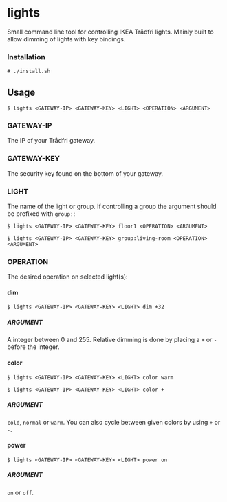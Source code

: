 # lights
Small command line tool for controlling IKEA Trådfri lights. Mainly built to allow dimming of lights with key bindings.
### Installation
 ```
 # ./install.sh
 ```
## Usage
```
$ lights <GATEWAY-IP> <GATEWAY-KEY> <LIGHT> <OPERATION> <ARGUMENT>
```

### GATEWAY-IP
The IP of your Trådfri gateway.

### GATEWAY-KEY
The security key found on the bottom of your gateway.

### LIGHT
The name of the light or group. If controlling a group the <LIGHT> argument should be prefixed with ```group:```:
```
$ lights <GATEWAY-IP> <GATEWAY-KEY> floor1 <OPERATION> <ARGUMENT>
```
```
$ lights <GATEWAY-IP> <GATEWAY-KEY> group:living-room <OPERATION> <ARGUMENT>
```  
 
### OPERATION
The desired operation on selected light(s):

#### dim
 ```
 $ lights <GATEWAY-IP> <GATEWAY-KEY> <LIGHT> dim +32
 ```
 ##### ARGUMENT
  A integer between 0 and 255. Relative dimming is done by placing a ```+``` or ```-``` before the integer.
  
#### color
 ```
 $ lights <GATEWAY-IP> <GATEWAY-KEY> <LIGHT> color warm
 ```
 ```
 $ lights <GATEWAY-IP> <GATEWAY-KEY> <LIGHT> color +
 ```

 ##### ARGUMENT
  ```cold```, ```normal``` or ```warm```. You can also cycle between given colors by using ```+``` or ```-```.
  
#### power
 ```
 $ lights <GATEWAY-IP> <GATEWAY-KEY> <LIGHT> power on
 ```

 ##### ARGUMENT
 ```on``` or ```off```.
